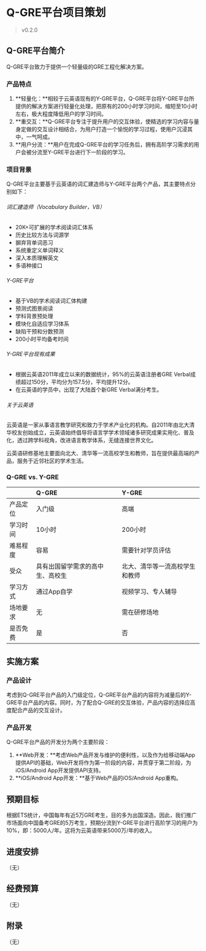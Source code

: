 # Q-GRE平台项目策划
> v0.2.0

## Q-GRE平台简介
Q-GRE平台致力于提供一个轻量级的GRE工程化解决方案。

### 产品特点
1. **轻量化：**相较于云英语现有的Y-GRE平台，Q-GRE平台将Y-GRE平台所提供的解决方案进行轻量化处理，把原有的200小时学习时间，缩短至10小时左右，极大程度降低用户的学习时间。
2. **重交互：**Q-GRE平台专注于提升用户的交互体验，使精选的学习内容与量身定做的交互设计相结合，为用户打造一个愉悦的学习过程，使用户沉浸其中，一气呵成。
3. **用户分流：**用户在完成Q-GRE平台的学习任务后，拥有高阶学习需求的用户会被分流至Y-GRE平台进行下一阶段的学习。

### 项目背景
Q-GRE平台主要基于云英语的词汇建造师与Y-GRE平台两个产品，其主要特点分别如下：

###### 词汇建造师（Vocabulary Builder，VB）
* 20K+可扩展的学术阅读词汇体系
* 历史比较方法与词源学
* 摒弃背单词恶习
* 系统重定义单词释义
* 深入本质理解英文
* 多语种接口

###### Y-GRE平台
* 基于VB的学术阅读词汇体构建
* 预测式图景阅读
* 学科背景预处理
* 模块化自适应学习体系
* 缺陷干预和分数预测
* 200小时平均备考时间

###### Y-GRE平台现有成果
* 根据云英语2011年成立以来的数据统计，95%的云英语注册者GRE Verbal成绩超过150分，平均分为157.5分，平均提升12分。
* 在云英语的学员中，出现了大陆首个新GRE Verbal满分考生。

###### 关于云英语
云英语是一家从事语言教学研究和致力于学术产业化的机构。自2011年由北大清华校友创始成立，云英语始终倡导将语言学学术领域诸多研究成果实用化、普及化，透过跨学科视角，改进语言教学体系，无缝连接世界文化。

云英语研修基地主要面向北大、清华等一流高校学生和教师，旨在提供最高端的产品，服务于近邻社区的学术生活。

### Q-GRE vs. Y-GRE
||Q-GRE|Y-GRE|
|:--|:--|:--|
|产品定位|入门级|高端|
|学习时间|10小时|200小时|
|难易程度|容易|需要针对学员评估|
|受众|具有出国留学需求的高中生、高校生|北大、清华等一流高校学生和教师|
|学习方式|通过App自学|视频学习、专人辅导|
|场地要求|无|需在研修场地|
|是否免费|是|否|

## 实施方案
### 产品设计
考虑到Q-GRE平台产品的入门级定位，Q-GRE平台产品的内容将为减量后的Y-GRE平台产品的内容。同时，为了配合Q-GRE的交互体验，产品内容的选择应高度配合产品的交互设计。
### 产品开发
Q-GRE平台产品的开发分为两个主要阶段：

1. **Web开发：**考虑Web产品开发与维护的便利性，以及作为给移动端App提供API的基础，Web开发将作为第一阶段的内容，并贯穿于第二阶段，为iOS/Android App开发提供API支持。
2. **iOS/Android App开发：**基于Web产品的iOS/Android App重构。

## 预期目标
根据ETS统计，中国每年有近5万GRE考生，目的多为出国深造。因此，我们推广市场面向中国备考GRE的5万考生，预期分流到Y-GRE平台进行高阶学习的用户为10%，即：5000人/年。这将为云英语带来5000万/年的收入。

## 进度安排
（无）

## 经费预算
（无）

## 附录
（无）
